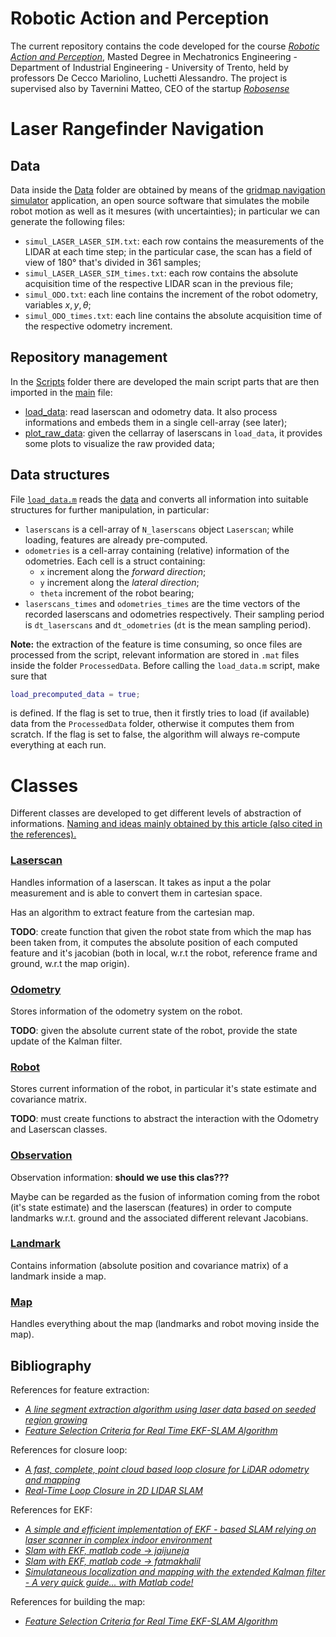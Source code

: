 # Robotic Action and Perception
The current repository contains the code developed for the course [_Robotic Action and Perception_](https://www.miro.ing.unitn.it/category/robotic-perception-and-action/), Masted Degree in Mechatronics Engineering - Department of Industrial Engineering - University of Trento, held by professors De Cecco Mariolino, Luchetti Alessandro. The project is supervised also by Tavernini Matteo, CEO of the startup [_Robosense_](https://www.robosense.it/it/)


# Laser Rangefinder Navigation


## Data
Data inside the [Data](Data/) folder are obtained by means of the [gridmap navigation simulator](https://www.mrpt.org/list-of-mrpt-apps/application_gridmapnavsimul/) application, an open source software that simulates the mobile robot motion as well as it mesures (with uncertainties); in particular we can generate the following files:
- `simul_LASER_LASER_SIM.txt`: each row contains the measurements of the LIDAR at each time step; in the particular case, the scan has a field of view of 180° that's divided in 361 samples;
- `simul_LASER_LASER_SIM_times.txt`: each row contains the absolute acquisition time of the respective LIDAR scan in the previous file;
- `simul_ODO.txt`: each line contains the increment of the robot odometry, variables $x,y,\theta$;
- `simul_ODO_times.txt`: each line contains the absolute acquisition time of the respective odometry increment.

## Repository management
In the [Scripts](Scripts/) folder there are developed the main script parts that are then imported in the [main](main.m) file:
- [load_data](Scripts/load_data.m): read laserscan and odometry data. It also process informations and embeds them in a single cell-array (see later);
- [plot_raw_data](Scripts/plot_raw_data.m): given the cellarray of laserscans in `load_data`, it provides some plots to visualize the raw provided data;


## Data structures
File [`load_data.m`](load_data.m) reads the [data](Data/) and converts all information into suitable structures for further manipulation, in particular:

- `laserscans` is a cell-array of `N_laserscans` object `Laserscan`; while loading, features are already pre-computed.
- `odometries` is a cell-array containing (relative) information of the odometries. Each cell is a struct containing:
    - `x` increment along the _forward direction_;
    - `y` increment along the _lateral direction_;
    - `theta` increment of the robot bearing;
- `laserscans_times` and `odometries_times` are the time vectors of the recorded laserscans and odometries respectively. Their sampling period is `dt_laserscans` and `dt_odometries` (`dt` is the mean sampling period).

**Note:** the extraction of the feature is time consuming, so once files are processed from the script, relevant information are stored in `.mat` files inside the folder `ProcessedData`. Before calling the `load_data.m` script, make sure that 
```matlab
load_precomputed_data = true;
```
is defined. If the flag is set to true, then it firstly tries to load (if available) data from the `ProcessedData` folder, otherwise it computes them from scratch. If the flag is set to false, the algorithm will always re-compute everything at each run.

# Classes
Different classes are developed to get different levels of abstraction of informations. [Naming and ideas mainly obtained by this article (also cited in the references).](https://www.iri.upc.edu/people/jsola/JoanSola/objectes/curs_SLAM/SLAM2D/SLAM%20course.pdf)


### [Laserscan](Classes/Laserscan.m)
Handles information of a laserscan. It takes as input a the polar measurement and is able to convert them in cartesian space. 

Has an algorithm to extract feature from the cartesian map.

**TODO**: create function that given the robot state from which the map has been taken from, it computes the absolute position of each computed feature and it's jacobian (both in local, w.r.t the robot, reference frame and ground, w.r.t the map origin).


### [Odometry](Classes/Odometry.m)
Stores information of the odometry system on the robot.

**TODO**: given the absolute current state of the robot, provide the state update of the Kalman filter.


### [Robot](Classes/Robot.m)
Stores current information of the robot, in particular it's state estimate and covariance matrix.

**TODO**: must create functions to abstract the interaction with the Odometry and Laserscan classes.


### [Observation](Classes/Observation.m)
Observation information: **should we use this clas???**

Maybe can be regarded as the fusion of information coming from the robot (it's state estimate) and the laserscan (features) in order to compute landmarks w.r.t. ground and the associated different relevant Jacobians.


### [Landmark](Classes/Landmark.m)
Contains information (absolute position and covariance matrix) of a landmark inside a map.


### [Map](Classes/Map.m)
Handles everything about the map (landmarks and robot moving inside the map).


## Bibliography
References for feature extraction:
- [_A line segment extraction algorithm using laser data based on seeded region growing_](https://journals.sagepub.com/doi/pdf/10.1177/1729881418755245)
- [_Feature Selection Criteria for Real Time EKF-SLAM Algorithm_](https://journals.sagepub.com/doi/full/10.5772/7237#alg3-7237)

References for closure loop:
- [_A fast, complete, point cloud based loop closure for LiDAR odometry and mapping_](https://arxiv.org/pdf/1909.11811.pdf)
- [_Real-Time Loop Closure in 2D LIDAR SLAM_](https://static.googleusercontent.com/media/research.google.com/en//pubs/archive/45466.pdf)

References for EKF:
- [_A simple and efficient implementation of EKF - based SLAM relying on laser scanner in complex indoor environment_](https://www.infona.pl/resource/bwmeta1.element.baztech-5cbd9e8d-e5b6-4200-8f35-186220453ec8/content/partContents/0331eb36-015d-38a5-a06b-9f1870722f01)
- [_Slam with EKF, matlab code -> jaijuneja_](https://github.com/jaijuneja/ekf-slam-matlab)
- [_Slam with EKF, matlab code -> fatmakhalil_](https://github.com/fatmakhalil/EKF-SLAM-from-LiDAR-input-data)
- [_Simulataneous localization and mapping with the extended Kalman filter - A very quick guide... with Matlab code!_](https://www.iri.upc.edu/people/jsola/JoanSola/objectes/curs_SLAM/SLAM2D/SLAM%20course.pdf)

References for building the map:
- [_Feature Selection Criteria for Real Time EKF-SLAM Algorithm_](https://journals.sagepub.com/doi/epub/10.5772/7237)